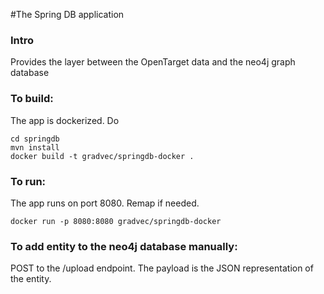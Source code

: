 #The Spring DB application
### Intro
Provides the layer between the OpenTarget data and the neo4j graph database
### To build:
The app is dockerized. Do
```
cd springdb
mvn install
docker build -t gradvec/springdb-docker .
```
### To run:
The app runs on port 8080. Remap if needed.
```
docker run -p 8080:8080 gradvec/springdb-docker
```

### To add entity to the neo4j database manually:
POST to the /upload endpoint. The payload is the JSON representation of the entity.
